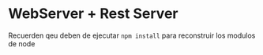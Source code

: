# WebServer +  Rest Server

Recuerden qeu deben de ejecutar ```npm install``` para 
reconstruir los modulos de node